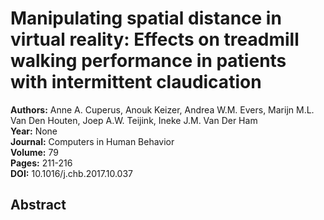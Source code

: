 # Manipulating spatial distance in virtual reality: Effects on treadmill walking performance in patients with intermittent claudication

**Authors:** Anne A. Cuperus, Anouk Keizer, Andrea W.M. Evers, Marijn M.L. Van Den Houten, Joep A.W. Teijink, Ineke J.M. Van Der Ham  
**Year:** None  
**Journal:** Computers in Human Behavior  
**Volume:** 79  
**Pages:** 211-216  
**DOI:** 10.1016/j.chb.2017.10.037  

## Abstract


